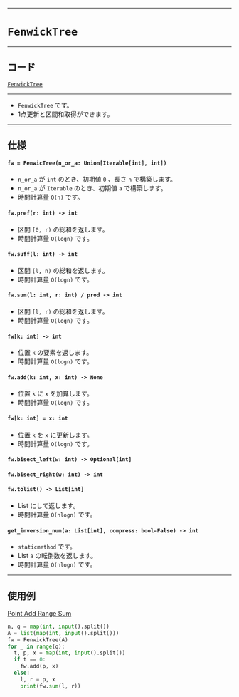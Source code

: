 _____

# `FenwickTree`

_____

## コード

[`FenwickTree`](https://github.com/titanium-22/Library_py/blob/main/DataStructures/FenwickTree/FenwickTree.py)
<!-- code=https://github.com/titanium-22/Library_py/blob/main/DataStructures\FenwickTree\FenwickTree_.py -->

_____

- `FenwickTree` です。
- 1点更新と区間和取得ができます。

_____

## 仕様

#### `fw = FenwicTree(n_or_a: Union[Iterable[int], int])`
- `n_or_a` が `int` のとき、初期値 `0` 、長さ `n` で構築します。
- `n_or_a` が `Iterable` のとき、初期値 `a` で構築します。
- 時間計算量 `O(n)` です。

#### `fw.pref(r: int) -> int`
- 区間 `[0, r)` の総和を返します。
- 時間計算量 `O(logn)` です。

#### `fw.suff(l: int) -> int`
- 区間 `[l, n)` の総和を返します。
- 時間計算量 `O(logn)` です。

#### `fw.sum(l: int, r: int) / prod -> int`
- 区間 `[l, r)` の総和を返します。
- 時間計算量 `O(logn)` です。

#### `fw[k: int] -> int`
- 位置 `k` の要素を返します。
- 時間計算量 `O(logn)` です。

#### `fw.add(k: int, x: int) -> None`
- 位置 `k` に `x` を加算します。
- 時間計算量 `O(logn)` です。

#### `fw[k: int] = x: int`
- 位置 `k` を `x` に更新します。
- 時間計算量 `O(logn)` です。

#### `fw.bisect_left(w: int) -> Optional[int]`

#### `fw.bisect_right(w: int) -> int`

#### `fw.tolist() -> List[int]`
- List にして返します。
- 時間計算量 `O(nlogn)` です。

#### `get_inversion_num(a: List[int], compress: bool=False) -> int`
- `staticmethod` です。
- List `a` の転倒数を返します。
- 時間計算量 `O(nlogn)` です。

_____

## 使用例

[Point Add Range Sum](https://judge.yosupo.jp/submission/148336)

```python
n, q = map(int, input().split())
A = list(map(int, input().split()))
fw = FenwickTree(A)
for _ in range(q):
  t, p, x = map(int, input().split())
  if t == 0:
    fw.add(p, x)
  else:
    l, r = p, x
    print(fw.sum(l, r))
```

